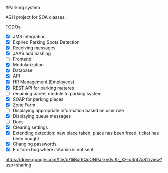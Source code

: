 #Parking system

AGH project for SOA classes.

TODOs:

- [x] JMS Integration
- [x] Expired Parking Spots Detection
- [x] Receiving messages
- [x] JAAS add hashing
- [ ] Frontend
- [x] Modularization
- [x] Database
- [x] API
- [x] HR Management (Employees)
- [x] REST API for parking meteres
- [ ] renaming parent module to parking system
- [x] SOAP for parking places
- [x] Zone Form
- [ ] Displaying appropriate information based on user role
- [x] Displaying queue messages
- [ ] Docs
- [x] Clearing settings
- [x] Extending detection: new place taken, place has been freed, ticket has been bought
- [x] Changing passwords
- [x] Fix form bug where isAdmin is not sent

https://drive.google.com/file/d/1liBxtRQuON9J-kv0vIKr_XE-u3pf7d82/view?usp=sharing
